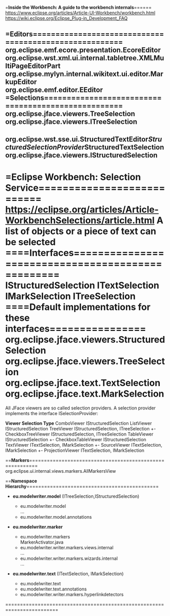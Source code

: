 =**Inside the Workbench: A guide to the workbench internals**======  
https://www.eclipse.org/articles/Article-UI-Workbench/workbench.html
https://wiki.eclipse.org/Eclipse_Plug-in_Development_FAQ

=**Editors**=======================================================  
org.eclipse.emf.ecore.presentation.EcoreEditor  
org.eclipse.wst.xml.ui.internal.tabletree.XMLMultiPageEditorPart  
org.eclipse.mylyn.internal.wikitext.ui.editor.MarkupEditor  
org.eclipse.emf.editor.EEditor  
=**Selections**====================================================    
org.eclipse.jface.viewers.TreeSelection  
org.eclipse.jface.viewers.ITreeSelection  
--------------------------------------------  
org.eclipse.wst.sse.ui.StructuredTextEditor$StructuredSelectionProvider$StructuredTextSelection  
org.eclipse.jface.viewers.IStructuredSelection  
--------------------------------------------

=**Eclipse Workbench: Selection Service**===========================  
https://eclipse.org/articles/Article-WorkbenchSelections/article.html
A list of objects or a piece of text can be selected
====**Interfaces**==================================================  
IStructuredSelection
ITextSelection
IMarkSelection
ITreeSelection
====**Default implementations for these interfaces**================  
org.eclipse.jface.viewers.StructuredSelection
org.eclipse.jface.viewers.TreeSelection
org.eclipse.jface.text.TextSelection
org.eclipse.jface.text.MarkSelection
====================================================================  
All JFace viewers are so called selection providers. A selection provider implements the interface ISelectionProvider:

**Viewer**					**Selection Type**
ComboViewer					IStructuredSelection
ListViewer					IStructuredSelection
TreeViewer					IStructuredSelection, ITreeSelection
 +- CheckboxTreeViewer		IStructuredSelection, ITreeSelection
TableViewer					IStructuredSelection
 +- CheckboxTableViewer		IStructuredSelection
TextViewer					ITextSelection, IMarkSelection
 +- SourceViewer			ITextSelection, IMarkSelection
     +- ProjectionViewer	ITextSelection, IMarkSelection

==**Markers**=========================================================  
org.eclipse.ui.internal.views.markers.AllMarkersView


==**Namespace Hierarchy**=============================================  

+ **eu.modelwriter.model** (ITreeSelection,IStructuredSelection)  
	+ eu.modelwriter.model  
		...
	+ eu.modelwriter.model.annotations  


+ **eu.modelwriter.marker**  
	+ eu.modelwriter.markers  
		MarkerActivator.java  
	+ eu.modelwriter.writer.markers.views.internal  
		...
	+ eu.modelwriter.writer.markers.wizards.internal  
		...

+ **eu.modelwriter.text** (ITextSelection, IMarkSelection)  
	+ eu.modelwriter.text  
	+ eu.modelwriter.text.annotations   
	+ eu.modelwriter.writer.markers.hyperlinkdetectors  
	
	
========================================================================             
	
